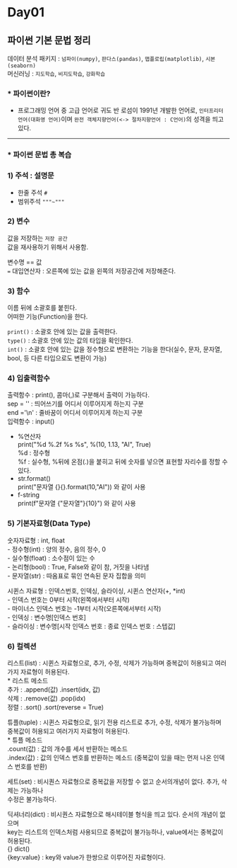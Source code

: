 # Day01  

## 파이썬 기본 문법 정리  
데이터 분석 패키지 : `넘파이(numpy)`, `판다스(pandas)`, `맵플로립(matplotlib)`, `시본(seaborn)`  
머신러닝 : `지도학습`, `비지도학습`, `강화학습`  

### * 파이썬이란?  
- 프로그래밍 언어 중 고급 언어로 귀도 반 로섬이 1991년 개발한 언어로, `인터프리터 언어(대화영 언어)`이며 `완전 객체지향언어(<-> 절차지향언어 : C언어)`의 성격을 띄고 있다.  

-------------------------------------------------------------------

### * 파이썬 문법 총 복습  
  ### 1) 주석 : 설명문  
  - 한줄 주석 `#`  
  - 범위주석 `"""~"""`  
  
  
  
  ### 2) 변수  
  값을 저장하는 `저장 공간`  
  값을 재사용하기 위해서 사용함.  

  변수명 == 값  
  `=` 대입연산자 : 오른쪽에 있는 값을 왼쪽의 저장공간에 저장해준다.  
  
  
  
  ### 3) 함수  
  이름 뒤에 소괄호를 붙힌다.  
  어떠한 기능(Function)을 한다.  

  `print()`  : 소괄호 안에 있는 값을 출력한다.  
  `type()`   : 소괄호 안에 있는 값의 타입을 확인한다.  
  `int()`    : 소괄호 안에 있는 값을 정수형으로 변환하는 기능을 한다(실수, 문자, 문자열, bool, 
  등 다른 타입으로도 변환이 가능)  
  
  
  
  ### 4) 입출력함수  
  출력함수 : print(), 콤마(,)로 구분해서 출력이 가능하다.  
  sep =  '' : 띄어쓰기를 어디서 이루어지게 하는지 구분  
  end ='\n' : 줄바꿈이 어디서 이루어지게 하는지 구분  
  입력함수 : input()  
  - %연산자  
    print("%d %.2f %s %s", %(10, 1.13, "AI", True)  
    %d : 정수형  
    %f : 실수형, %뒤에 온점(.)을 붙히고 뒤에 숫자를 넣으면 표현할 자리수를 정할 수 있다.  
  - str.format()  
    print("문자열 {}{}.format(10,"AI")) 와 같이 사용  
  - f-string  
    print(f"문자열 {"문자열"}{10}") 와 같이 사용  
  
  
  
  ### 5) 기본자료형(Data Type)  
  숫자자료형 : int, float  
    - 정수형(int) : 양의 정수, 음의 정수, 0  
    - 실수형(float) : 소수점이 있는 수  
    - 논리형(bool) : True, False와 같이 참, 거짓을 나타냄  
    - 문자열(str) : 따옴표로 묶인 연속된 문자 집합을 의미  


  시퀸스 자료형 : 인덱스번호, 인덱싱, 슬라이싱, 시퀸스 연산자(+, *int)  
    - 인덱스 번호는 0부터 시작(왼쪽에서부터 시작)  
    - 마이너스 인덱스 번호는 -1부터 시작(오른쪽에서부터 시작)  
    - 인덱싱 : 변수명[인덱스 번호]  
    - 슬라이싱 : 변수명[시작 인덱스 번호 : 종료 인덱스 번호 : 스텝값]  
  
  
  
  ### 6) 컬렉션  
  리스트(list) : 시퀸스 자료형으로, 추가, 수정, 삭제가 가능하며 중복값이 허용되고 
  여러가지 자료형이 허용된다.   
    * 리스트 메소드  
      추가 : .append(값)  .insert(idx, 값)  
      삭제 : .remove(값)  .pop(idx)  
      정렬 : .sort()      .sort(reverse = True)  
        
  튜플(tuple) : 시퀸스 자료형으로, 읽기 전용 리스트로 추가, 수정, 삭제가 불가능하며  
  중복값이 허용되고 여러가지 자료형이 허용된다.  
    * 튜플 메소드  
      .count(값) : 값의 개수를 세서 반환하는 메소드  
      .index(값) : 값의 인덱스 번호를 반환하는 메소드 (중복값이 있을 때는 먼저 나온 인덱스 번호를 반환)  

  세트(set) : 비시퀀스 자료형으로 중복값을 저장할 수 없고 순서의개념이 없다. 추가, 삭제는 가능하나  
  수정은 불가능하다.  

  딕셔너리(dict) : 비시퀀스 자료형으로 해시테이블 형식을 띄고 있다. 순서의 개념이 없으며  
  key는 리스트의 인덱스처럼 사용되므로 중복값이 불가능하나, value에서는 중복값이 허용된다.  
  {} dict()  
  {key:value} : key와 value가 한쌍으로 이루어진 자료형이다.  
    


















